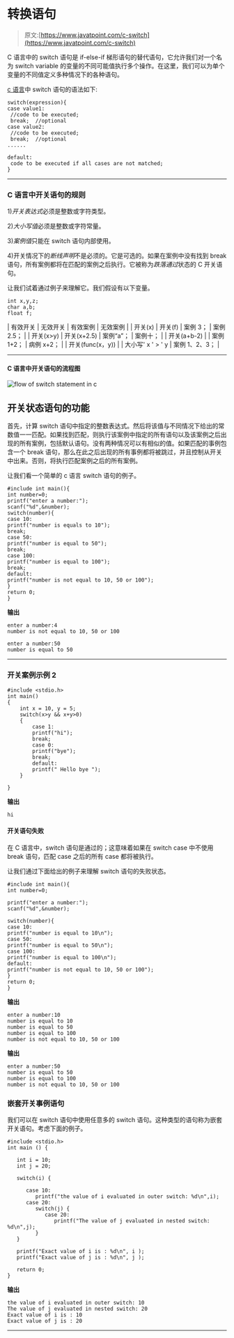 # 转换语句

> 原文:[https://www.javatpoint.com/c-switch](https://www.javatpoint.com/c-switch)

C 语言中的 switch 语句是 if-else-if 梯形语句的替代语句，它允许我们对一个名为 switch variable 的变量的不同可能值执行多个操作。在这里，我们可以为单个变量的不同值定义多种情况下的各种语句。

[c 语言](https://www.javatpoint.com/c-programming-language-tutorial)中 switch 语句的语法如下:

```
switch(expression){  
case value1:  
 //code to be executed;  
 break;  //optional
case value2:  
 //code to be executed;  
 break;  //optional
......  

default:   
 code to be executed if all cases are not matched;  
}  

```

* * *

### C 语言中开关语句的规则

1)*开关表达式*必须是整数或字符类型。

2)*大小写值*必须是整数或字符常量。

3)*案例值*只能在 switch 语句内部使用。

4)开关情况下的*断线声明*不是必须的。它是可选的。如果在案例中没有找到 break 语句，所有案例都将在匹配的案例之后执行。它被称为*跌落通过*状态的 C 开关语句。

让我们试着通过例子来理解它。我们假设有以下变量。

```
int x,y,z;
char a,b;
float f;

```

| 有效开关 | 无效开关 | 有效案例 | 无效案例 |
| 开关(x) | 开关(f) | 案例 3； | 案例 2.5； |
| 开关(x>y) | 开关(x+2.5) | 案例“a”； | 案例十； |
| 开关(a+b-2) |  | 案例 1+2； | 病例 x+2； |
| 开关(func(x，y)) |  | 大小写' x ' > ' y | 案例 1、2、3； |

* * *

#### C 语言中开关语句的流程图

![flow of switch statement in c](../Images/d88369a3be936e513e43c5a2777463cd.png)

## 开关状态语句的功能

首先，计算 switch 语句中指定的整数表达式。然后将该值与不同情况下给出的常数值一一匹配。如果找到匹配，则执行该案例中指定的所有语句以及该案例之后出现的所有案例，包括默认语句。没有两种情况可以有相似的值。如果匹配的事例包含一个 break 语句，那么在此之后出现的所有事例都将被跳过，并且控制从开关中出来。否则，将执行匹配案例之后的所有案例。

让我们看一个简单的 c 语言 switch 语句的例子。

```
#include int main(){  
int number=0;   
printf("enter a number:");  
scanf("%d",&number);  
switch(number){  
case 10:  
printf("number is equals to 10");  
break;  
case 50:  
printf("number is equal to 50");  
break;  
case 100:  
printf("number is equal to 100");  
break;  
default:  
printf("number is not equal to 10, 50 or 100");  
}  
return 0;
} 
```

**输出**

```
enter a number:4
number is not equal to 10, 50 or 100

```

```
enter a number:50
number is equal to 50

```

* * *

### 开关案例示例 2

```
#include <stdio.h>
int main()
{
	int x = 10, y = 5; 
	switch(x>y && x+y>0)
	{
		case 1: 
		printf("hi");
		break; 
		case 0: 
		printf("bye");
		break;
		default: 
		printf(" Hello bye ");
	} 

}

```

**输出**

```
hi	

```

#### 开关语句失败

在 C 语言中，switch 语句是通过的；这意味着如果在 switch case 中不使用 break 语句，匹配 case 之后的所有 case 都将被执行。

让我们通过下面给出的例子来理解 switch 语句的失败状态。

```
#include int main(){  
int number=0;  

printf("enter a number:");
scanf("%d",&number);

switch(number){
case 10:
printf("number is equal to 10\n");
case 50:
printf("number is equal to 50\n");
case 100:
printf("number is equal to 100\n");
default:
printf("number is not equal to 10, 50 or 100");
}
return 0;
} 
```

**输出**

```
enter a number:10
number is equal to 10
number is equal to 50
number is equal to 100
number is not equal to 10, 50 or 100

```

**输出**

```
enter a number:50
number is equal to 50
number is equal to 100
number is not equal to 10, 50 or 100

```

### 嵌套开关事例语句

我们可以在 switch 语句中使用任意多的 switch 语句。这种类型的语句称为嵌套开关语句。考虑下面的例子。

```
#include <stdio.h>
int main () {

   int i = 10;
   int j = 20;

   switch(i) {

      case 10: 
         printf("the value of i evaluated in outer switch: %d\n",i);
      case 20:
         switch(j) {
            case 20:
               printf("The value of j evaluated in nested switch: %d\n",j);
         }
   }

   printf("Exact value of i is : %d\n", i );
   printf("Exact value of j is : %d\n", j );

   return 0;
}

```

**输出**

```
the value of i evaluated in outer switch: 10
The value of j evaluated in nested switch: 20
Exact value of i is : 10
Exact value of j is : 20 

```

* * *